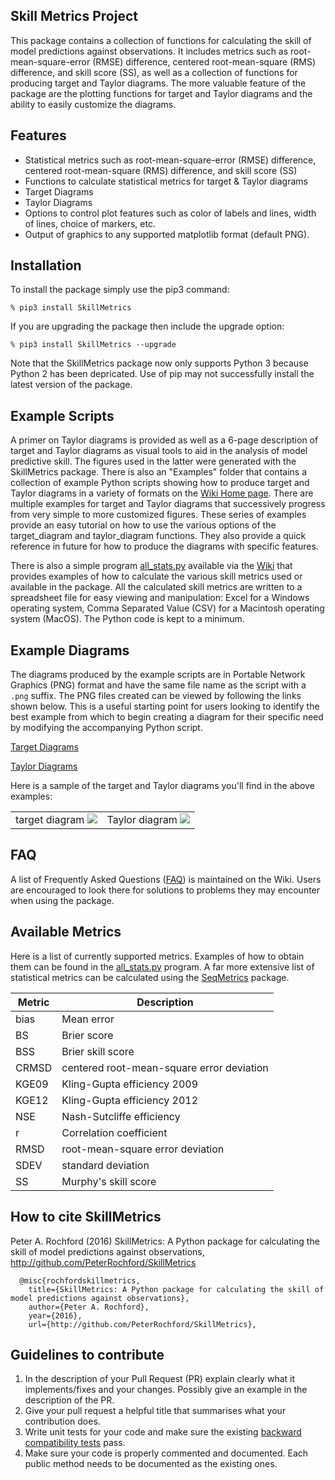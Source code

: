 Skill Metrics Project
--------------------
This package contains a collection of functions for calculating the skill of model predictions against observations. It includes metrics such as root-mean-square-error (RMSE) difference, centered root-mean-square (RMS) difference, and skill score (SS), as well as a collection of functions for producing target and Taylor diagrams. The more valuable feature of the package are the plotting functions for target and Taylor diagrams and the ability to easily customize the diagrams.

Features
---------------------
- Statistical metrics such as root-mean-square-error (RMSE) difference, centered root-mean-square (RMS) difference, and skill score (SS)
- Functions to calculate statistical metrics for target & Taylor diagrams
- Target Diagrams
- Taylor Diagrams
- Options to control plot features such as color of labels and lines, width of lines, choice of markers, etc.
- Output of graphics to any supported matplotlib format (default PNG).

Installation
---------------------
To install the package simply use the pip3 command:

`% pip3 install SkillMetrics`

If you are upgrading the package then include the upgrade option:

`% pip3 install SkillMetrics --upgrade`

Note that the SkillMetrics package now only supports Python 3 because Python 2 has been depricated. Use of pip may not successfully install the latest version of the package.

Example Scripts
---------------------
A primer on Taylor diagrams is provided as well as a 6-page description of target and Taylor diagrams as visual tools to aid in the analysis of model predictive skill. The figures used in the latter were generated with the SkillMetrics package. There is also an "Examples" folder that contains a collection of example Python scripts showing how to produce target and Taylor diagrams in a variety of formats on the [Wiki Home page](http://github.com/PeterRochford/SkillMetrics/wiki). There are multiple examples for target and Taylor diagrams that successively progress from very simple to more customized figures. These series of examples provide an easy tutorial on how to use the various options of the target_diagram and taylor_diagram functions. They also provide a quick reference in future for how to produce the diagrams with specific features. 

There is also a simple program [all_stats.py](http://github.com/PeterRochford/SkillMetrics/blob/master/Examples/all_stats.py) available via the [Wiki](http://github.com/PeterRochford/SkillMetrics/wiki#all-statistics) that provides examples of how to calculate the various skill metrics used or available in the package. All the calculated skill metrics are written to a spreadsheet file for easy viewing and manipulation: Excel for a Windows operating system, Comma Separated Value (CSV) for a Macintosh operating system (MacOS). The Python code is kept to a minimum.

Example Diagrams
---------------------
The diagrams produced by the example scripts are in Portable Network Graphics (PNG) format and have the same file name as the script with a `.png` suffix. The PNG files created can be viewed by following the links shown below. This is a useful starting point for users looking to identify the best example from which to begin creating a diagram for their specific need by modifying the accompanying Python script.

[Target Diagrams](http://github.com/PeterRochford/SkillMetrics/wiki/Target-Diagram-Examples)

[Taylor Diagrams](http://github.com/PeterRochford/SkillMetrics/wiki/Taylor-Diagram-Examples)

Here is a sample of the target and Taylor diagrams you'll find in the above examples:

| | |
| :-------------------------:|:-------------------------: |
| target diagram ![](https://github.com/PeterRochford/SkillMetrics/blob/master/Examples/target7_example.png) | Taylor diagram ![](https://github.com/PeterRochford/SkillMetrics/blob/master/Examples/taylor9_example.png) |

FAQ
---------------------
A list of Frequently Asked Questions ([FAQ](http://github.com/PeterRochford/SkillMetrics/wiki/FAQ)) is maintained on the Wiki. Users are encouraged to look there for solutions to problems they may encounter when using the package. 

Available Metrics
---------------------
Here is a list of currently supported metrics. Examples of how to obtain them can be found in the [all_stats.py](http://github.com/PeterRochford/SkillMetrics/blob/master/Examples/all_stats.py) program. A far more extensive list of statistical metrics can be calculated using the [SeqMetrics](https://pypi.org/project/SeqMetrics) package.

| Metric      | Description |
| ----------- | ----------- |
| bias        | Mean error  |
| BS          | Brier score |
| BSS         | Brier skill score |
| CRMSD       | centered root-mean-square error deviation |
| KGE09       | Kling-Gupta efficiency 2009 |
| KGE12       | Kling-Gupta efficiency 2012 |
| NSE         | Nash-Sutcliffe efficiency |
| r           | Correlation coefficient |
| RMSD        | root-mean-square error deviation |
| SDEV        | standard deviation |
| SS          | Murphy's skill score |

How to cite SkillMetrics
---------------------
Peter A. Rochford (2016) SkillMetrics: A Python package for calculating the skill of model predictions against observations, http://github.com/PeterRochford/SkillMetrics

```
  @misc{rochfordskillmetrics, 
    title={SkillMetrics: A Python package for calculating the skill of model predictions against observations}, 
    author={Peter A. Rochford}, 
    year={2016}, 
    url={http://github.com/PeterRochford/SkillMetrics}, 
```

Guidelines to contribute
---------------------
1. In the description of your Pull Request (PR) explain clearly what it implements/fixes and your changes. Possibly give an example in the description of the PR. 
2. Give your pull request a helpful title that summarises what your contribution does. 
3. Write unit tests for your code and make sure the existing [backward compatibility tests](http://github.com/PeterRochford/SkillMetrics/wiki/Backward-Compatibility-Testing) pass. 
4. Make sure your code is properly commented and documented. Each public method needs to be documented as the existing ones.
